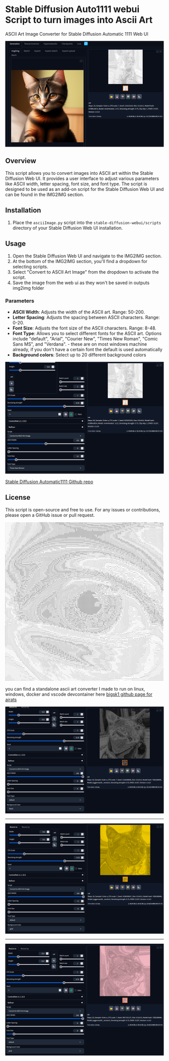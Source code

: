 # Stable Diffusion Auto1111 webui Script to turn images into Ascii Art

ASCII Art Image Converter for Stable Diffusion Automatic 1111 Web UI

![Example Image](./ascii.png)


## Overview

This script allows you to convert images into ASCII art within the Stable Diffusion Web UI. It provides a user interface to adjust various parameters like ASCII width, letter spacing, font size, and font type. The script is designed to be used as an add-on script for the Stable Diffusion Web UI and can be found in the IMG2IMG section.

## Installation

1. Place the `asciiImage.py` script into the `stable-diffusion-webui/scripts` directory of your Stable Diffusion Web UI installation.

## Usage

1. Open the Stable Diffusion Web UI and navigate to the IMG2IMG section.
2. At the bottom of the IMG2IMG section, you'll find a dropdown for selecting scripts.
3. Select "Convert to ASCII Art Image" from the dropdown to activate the script.
4. Save the image from the web ui as they won't be saved in outputs img2img folder
   
### Parameters

- **ASCII Width**: Adjusts the width of the ASCII art. Range: 50-200.
- **Letter Spacing**: Adjusts the spacing between ASCII characters. Range: 0-20.
- **Font Size**: Adjusts the font size of the ASCII characters. Range: 8-48.
- **Font Type**: Allows you to select different fonts for the ASCII art. Options include "default", "Arial", "Courier New", "Times New Roman", "Comic Sans MS", and "Verdana". - these are on most windows machine already, if you don't have a certain font the default is used automatically
- **Background colors**: Select up to 20 different background colors

![Example Image](./ascii2.png)

  
[Stable Diffusion Automatic1111 Github repo](https://github.com/AUTOMATIC1111/stable-diffusion-webui)

## License

This script is open-source and free to use. For any issues or contributions, please open a GitHub issue or pull request.


![Example Image](./ascii3.png)

you can find a standalone ascii art converter I made to run on linux, windows, docker and vscode devcontainer here [bigsk1 github page for airats](https://bigsk1.github.io/posts/Converting-images-to-ASCII/)

![Example Image](./ascii4.png)

---

![Example Image](./ascii5.png)

---

![Example Image](./ascii6.png)
